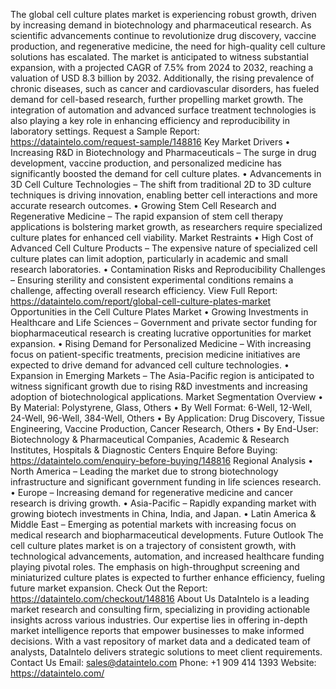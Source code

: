 The global cell culture plates market is experiencing robust growth, driven by increasing demand in biotechnology and pharmaceutical research. As scientific advancements continue to revolutionize drug discovery, vaccine production, and regenerative medicine, the need for high-quality cell culture solutions has escalated. The market is anticipated to witness substantial expansion, with a projected CAGR of 7.5% from 2024 to 2032, reaching a valuation of USD 8.3 billion by 2032.
Additionally, the rising prevalence of chronic diseases, such as cancer and cardiovascular disorders, has fueled demand for cell-based research, further propelling market growth. The integration of automation and advanced surface treatment technologies is also playing a key role in enhancing efficiency and reproducibility in laboratory settings.
Request a Sample Report: https://dataintelo.com/request-sample/148816
Key Market Drivers
•	Increasing R&D in Biotechnology and Pharmaceuticals – The surge in drug development, vaccine production, and personalized medicine has significantly boosted the demand for cell culture plates.
•	Advancements in 3D Cell Culture Technologies – The shift from traditional 2D to 3D culture techniques is driving innovation, enabling better cell interactions and more accurate research outcomes.
•	Growing Stem Cell Research and Regenerative Medicine – The rapid expansion of stem cell therapy applications is bolstering market growth, as researchers require specialized culture plates for enhanced cell viability.
Market Restraints
•	High Cost of Advanced Cell Culture Products – The expensive nature of specialized cell culture plates can limit adoption, particularly in academic and small research laboratories.
•	Contamination Risks and Reproducibility Challenges – Ensuring sterility and consistent experimental conditions remains a challenge, affecting overall research efficiency.
View Full Report: https://dataintelo.com/report/global-cell-culture-plates-market
Opportunities in the Cell Culture Plates Market
•	Growing Investments in Healthcare and Life Sciences – Government and private sector funding for biopharmaceutical research is creating lucrative opportunities for market expansion.
•	Rising Demand for Personalized Medicine – With increasing focus on patient-specific treatments, precision medicine initiatives are expected to drive demand for advanced cell culture technologies.
•	Expansion in Emerging Markets – The Asia-Pacific region is anticipated to witness significant growth due to rising R&D investments and increasing adoption of biotechnological applications.
Market Segmentation Overview
•	By Material: Polystyrene, Glass, Others
•	By Well Format: 6-Well, 12-Well, 24-Well, 96-Well, 384-Well, Others
•	By Application: Drug Discovery, Tissue Engineering, Vaccine Production, Cancer Research, Others
•	By End-User: Biotechnology & Pharmaceutical Companies, Academic & Research Institutes, Hospitals & Diagnostic Centers
Enquire Before Buying: https://dataintelo.com/enquiry-before-buying/148816
Regional Analysis
•	North America – Leading the market due to strong biotechnology infrastructure and significant government funding in life sciences research.
•	Europe – Increasing demand for regenerative medicine and cancer research is driving growth.
•	Asia-Pacific – Rapidly expanding market with growing biotech investments in China, India, and Japan.
•	Latin America & Middle East – Emerging as potential markets with increasing focus on medical research and biopharmaceutical developments.
Future Outlook
The cell culture plates market is on a trajectory of consistent growth, with technological advancements, automation, and increased healthcare funding playing pivotal roles. The emphasis on high-throughput screening and miniaturized culture plates is expected to further enhance efficiency, fueling future market expansion.
Check Out the Report: https://dataintelo.com/checkout/148816
About Us
DataIntelo is a leading market research and consulting firm, specializing in providing actionable insights across various industries. Our expertise lies in offering in-depth market intelligence reports that empower businesses to make informed decisions. With a vast repository of market data and a dedicated team of analysts, DataIntelo delivers strategic solutions to meet client requirements.
Contact Us
Email: sales@dataintelo.com
Phone: +1 909 414 1393
Website: https://dataintelo.com/
